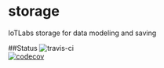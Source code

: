 # storage
IoTLabs storage for data modeling and saving

##Status
![travis-ci](https://api.travis-ci.org/iot-labs/storage.svg?branch=master)  
[![codecov](https://codecov.io/gh/iot-labs/storage/branch/master/graph/badge.svg)](https://codecov.io/gh/iot-labs/storage)

